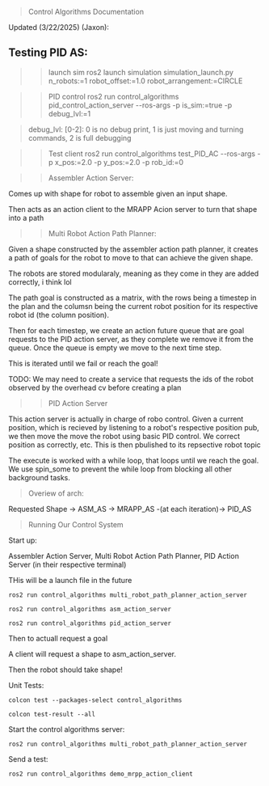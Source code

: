 > Control Algorithms Documentation

Updated (3/22/2025) (Jaxon):

## Testing PID AS:

>> launch sim
ros2 launch simulation simulation_launch.py n_robots:=1 robot_offset:=1.0 robot_arrangement:=CIRCLE

>> PID control
ros2 run control_algorithms pid_control_action_server --ros-args -p is_sim:=true -p debug_lvl:=1 

> debug_lvl: [0-2]: 0 is no debug print, 1 is just moving and turning commands, 2 is full debugging 


>> Test client 
ros2 run control_algorithms test_PID_AC --ros-args -p x_pos:=2.0 -p y_pos:=2.0 -p rob_id:=0 


>> Assembler Action Server:

Comes up with shape for robot to assemble given an input shape. 

Then acts as an action client to the MRAPP Acion server to turn that shape into a path

>> Multi Robot Action Path Planner:

Given a shape constructed by the assembler action path planner, it creates a path of goals for the robot to move to that can achieve the given shape.

The robots are stored modularaly, meaning as they come in they are added correctly, i think lol

The path goal is constructed as a matrix, with the rows being a timestep in the plan and the columsn being the current robot position for its respective robot id (the column position).

Then for each timestep, we create an action future queue that are goal requests to the PID action server, as they complete we remove it from the queue. Once the queue is empty we move to the next time step. 

This is iterated until we fail or reach the goal!

TODO: We may need to create a service that requests the ids of the robot observed by the overhead cv before creating a plan 

>> PID Action Server

This action server is actually in charge of robo control. Given a current position, which is recieved by listening to a robot's respective position pub, we then move the move the robot using basic PID control. We correct position as correctly, etc. This is then pbulished to its repsective robot topic

The execute is worked with a while loop, that loops until we reach the goal. We use spin_some to prevent the while loop from blocking all other background tasks.


> Overiew of arch:

Requested Shape -> ASM_AS -> MRAPP_AS -(at each iteration)-> PID_AS


> Running Our Control System

Start up: 

Assembler Action Server, Multi Robot Action Path Planner, PID Action Server (in their respective terminal)

THis will be a launch file in the future

```
ros2 run control_algorithms multi_robot_path_planner_action_server

ros2 run control_algorithms asm_action_server

ros2 run control_algorithms pid_action_server
```

Then to actuall request a goal

A client will request a shape to asm_action_server. 

Then the robot should take shape!



Unit Tests: 
```
colcon test --packages-select control_algorithms

colcon test-result --all
```




Start the control algorithms server:

```
ros2 run control_algorithms multi_robot_path_planner_action_server
```

Send a test:

```
ros2 run control_algorithms demo_mrpp_action_client
```


